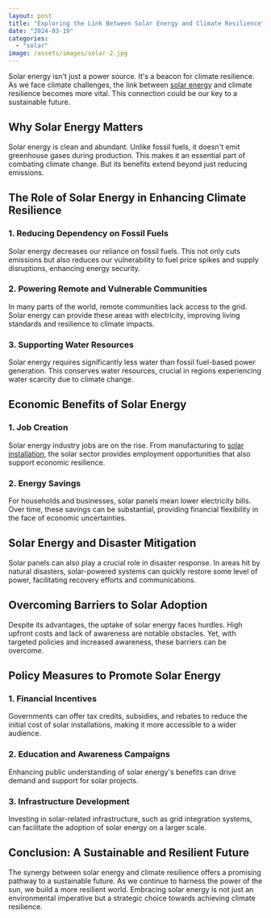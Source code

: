 ```yaml
---
layout: post
title: "Exploring the Link Between Solar Energy and Climate Resilience"
date: "2024-03-19"
categories: 
  - "solar"
image: /assets/images/solar-2.jpg
---
```


Solar energy isn't just a power source. It's a beacon for climate resilience. As we face climate challenges, the link between [solar energy](/exploring-solar-energy-storage/) and climate resilience becomes more vital. This connection could be our key to a sustainable future.

## Why Solar Energy Matters

Solar energy is clean and abundant. Unlike fossil fuels, it doesn't emit greenhouse gases during production. This makes it an essential part of combating climate change. But its benefits extend beyond just reducing emissions.

## The Role of Solar Energy in Enhancing Climate Resilience

### 1\. Reducing Dependency on Fossil Fuels

Solar energy decreases our reliance on fossil fuels. This not only cuts emissions but also reduces our vulnerability to fuel price spikes and supply disruptions, enhancing energy security.

### 2\. Powering Remote and Vulnerable Communities

In many parts of the world, remote communities lack access to the grid. Solar energy can provide these areas with electricity, improving living standards and resilience to climate impacts.

### 3\. Supporting Water Resources

Solar energy requires significantly less water than fossil fuel-based power generation. This conserves water resources, crucial in regions experiencing water scarcity due to climate change.

## Economic Benefits of Solar Energy

### 1\. Job Creation

Solar energy industry jobs are on the rise. From manufacturing to [solar installation](/), the solar sector provides employment opportunities that also support economic resilience.

### 2\. Energy Savings

For households and businesses, solar panels mean lower electricity bills. Over time, these savings can be substantial, providing financial flexibility in the face of economic uncertainties.

## Solar Energy and Disaster Mitigation

Solar panels can also play a crucial role in disaster response. In areas hit by natural disasters, solar-powered systems can quickly restore some level of power, facilitating recovery efforts and communications.

## Overcoming Barriers to Solar Adoption

Despite its advantages, the uptake of solar energy faces hurdles. High upfront costs and lack of awareness are notable obstacles. Yet, with targeted policies and increased awareness, these barriers can be overcome.

## Policy Measures to Promote Solar Energy

### 1\. Financial Incentives

Governments can offer tax credits, subsidies, and rebates to reduce the initial cost of solar installations, making it more accessible to a wider audience.

### 2\. Education and Awareness Campaigns

Enhancing public understanding of solar energy's benefits can drive demand and support for solar projects.

### 3\. Infrastructure Development

Investing in solar-related infrastructure, such as grid integration systems, can facilitate the adoption of solar energy on a larger scale.

## Conclusion: A Sustainable and Resilient Future

The synergy between solar energy and climate resilience offers a promising pathway to a sustainable future. As we continue to harness the power of the sun, we build a more resilient world. Embracing solar energy is not just an environmental imperative but a strategic choice towards achieving climate resilience.
